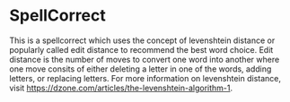 # SpellCorrect

This is a spellcorrect which uses the concept of levenshtein distance or popularly called edit distance to recommend the best word choice.
Edit distance is the number of moves to convert one word into another where one move consits of either deleting a letter in one of the words, adding letters, or replacing letters.
For more information on levenshtein distance, visit https://dzone.com/articles/the-levenshtein-algorithm-1.
